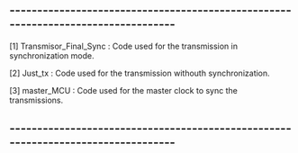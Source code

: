 ## --------------------------------------------------------------------------------- ##

[1] Transmisor_Final_Sync : Code used for the transmission in synchronization mode.

[2] Just_tx : Code used for the transmission withouth synchronization.

[3] master_MCU : Code used for the master clock to sync the transmissions.

## --------------------------------------------------------------------------------- ##
